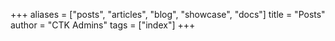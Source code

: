 +++
aliases = ["posts", "articles", "blog", "showcase", "docs"]
title = "Posts"
author = "CTK Admins"
tags = ["index"]
+++
